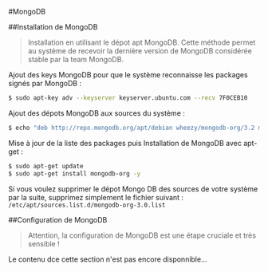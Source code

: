 #MongoDB

##Installation de MongoDB

>Installation en utilisant le dépot apt MongoDB. Cette méthode permet au système de recevoir la dernière version de MongoDB considérée stable par la team MongoDB.

Ajout des keys MongoDB pour que le système reconnaisse les packages signés par MongoDB :
```bash
$ sudo apt-key adv --keyserver keyserver.ubuntu.com --recv 7F0CEB10  
```

Ajout des dépots MongoDB aux sources du système :
```bash
$ echo "deb http://repo.mongodb.org/apt/debian wheezy/mongodb-org/3.2 main" | sudo tee /etc/apt/sources.list.d/mongodb-org-3.0.list
```

Mise à jour de la liste des packages puis Installation de MongoDB avec apt-get :
```bash
$ sudo apt-get update
$ sudo apt-get install mongodb-org -y
```

Si vous voulez supprimer le dépot Mongo DB des sources de votre système par la suite, supprimez simplement le fichier suivant :
`/etc/apt/sources.list.d/mongodb-org-3.0.list`

##Configuration de MongoDB

>Attention, la configuration de MongoDB est une étape cruciale et très sensible !

Le contenu dce cette section n'est pas encore disponnible...